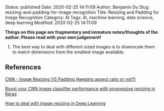 Status: published
Date: 2020-02-25 14:11:09
Author: Benjamin Du
Slug: resizing-and-padding-for-image-recognition
Title: Resizing and Padding for Image Recognition
Category: AI
Tags: AI, machine learning, data science, deep learning
Modified: 2020-02-25 14:11:09

**Things on this page are fragmentary and immature notes/thoughts of the author. Please read with your own judgement!**

1. The best way to deal with different sized images 
    is to downscale them to match dimensions from the smallest image available.

## References

[CNN - Image Resizing VS Padding (keeping aspect ratio or not?)](https://stackoverflow.com/questions/47697622/cnn-image-resizing-vs-padding-keeping-aspect-ratio-or-not/49882055#49882055)

[Boost your CNN image classifier performance with progressive resizing in Keras](https://towardsdatascience.com/boost-your-cnn-image-classifier-performance-with-progressive-resizing-in-keras-a7d96da06e20)

[How to deal with image resizing in Deep Learning](https://medium.com/neuronio/how-to-deal-with-image-resizing-in-deep-learning-e5177fad7d89)

